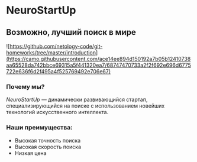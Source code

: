 # NeuroStartUp
## Возможно, лучший поиск в мире

![https://github.com/netology-code/git-homeworks/tree/master/introduction](https://camo.githubusercontent.com/ace14ee894d150192a7b05b12410738aa65528da742bbce69315a5f441320ea7/68747470733a2f2f692e696d6775722e636f6d2f495a4f525769492e706e67)

### Почему мы?
*NeuroStartUp* — динамически развивающийся стартап, специализирующийся на поиске с использованием новейших технологий искусственного интеллекта.

### Наши преимущества:
* Высокая точность поиска
* Высокая скорость поиска
* Низкая цена
